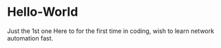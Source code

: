 # Hello-World
Just the 1st one
Here to for the first time in coding, wish to learn network automation fast.
